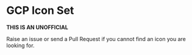 GCP Icon Set
=============

__THIS IS AN UNOFFICIAL__

Raise an issue or send a Pull Request if you cannot find an icon you are looking for.
